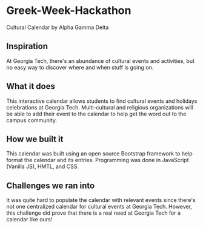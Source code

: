 # Greek-Week-Hackathon
Cultural Calendar by Alpha Gamma Delta 


## Inspiration
At Georgia Tech, there's an abundance of cultural events and activities, but no easy way to discover where and when stuff is going on. 

## What it does
This interactive calendar allows students to find cultural events and holidays celebrations at Georgia Tech. Multi-cultural and religious organizations will be able to add their event to the calendar to help get the word out to the campus community.

## How we built it
This calendar was built using an open source Bootstrap framework to help format the calendar and its entries. Programming was done in JavaScript (Vanilla JS), HMTL, and CSS.

## Challenges we ran into
It was quite hard to populate the calendar with relevant events since there's not one centralized calendar for cultural events at Georgia Tech. However, this challenge did prove that there is a real need at Georgia Tech for a calendar like ours!
